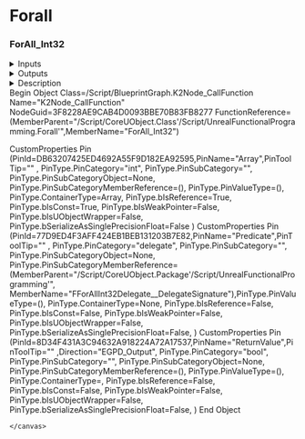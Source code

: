 # Forall


### ForAll_Int32


<div markdown="1">
<details markdown="1">
<summary>Inputs</summary>

- Array: **int Array**
- Predicate: **Delegate**
    - FForAllInt32Delegate: `int => bool`

</details>


</div>

<div markdown="1">
<details markdown="1">
<summary>Outputs</summary>

- `bool`

</details>


</div>

<div markdown="1">
<details markdown="1">
<summary>Description</summary>



</details>


</div>

<div class="blueprint">
    <canvas class="klee" "data-klee-paste"="false">
        Begin Object Class=/Script/BlueprintGraph.K2Node_CallFunction Name=&quot;K2Node_CallFunction&quot; 
 NodeGuid=3F8228AE9CAB4D0093BBE70B83FB8277
 FunctionReference=(MemberParent=&quot;/Script/CoreUObject.Class&#x27;/Script/UnrealFunctionalProgramming.Forall&#x27;&quot;,MemberName=&quot;ForAll_Int32&quot;)
 
 CustomProperties Pin (PinId=DB63207425ED4692A55F9D182EA92595,PinName=&quot;Array&quot;,PinToolTip=&quot;&quot; , PinType.PinCategory=&quot;int&quot;, PinType.PinSubCategory=&quot;&quot;, PinType.PinSubCategoryObject=None, PinType.PinSubCategoryMemberReference=(), PinType.PinValueType=(), PinType.ContainerType=Array, PinType.bIsReference=True, PinType.bIsConst=True, PinType.bIsWeakPointer=False, PinType.bIsUObjectWrapper=False, PinType.bSerializeAsSinglePrecisionFloat=False
 )
CustomProperties Pin (PinId=77D9ED4F3AFF424EB1BEB131203B7E82,PinName=&quot;Predicate&quot;,PinToolTip=&quot;&quot; , PinType.PinCategory=&quot;delegate&quot;, PinType.PinSubCategory=&quot;&quot;, PinType.PinSubCategoryObject=None, PinType.PinSubCategoryMemberReference=(MemberParent=&quot;/Script/CoreUObject.Package&#x27;/Script/UnrealFunctionalProgramming&#x27;&quot;, MemberName=&quot;FForAllInt32Delegate__DelegateSignature&quot;),PinType.PinValueType=(), PinType.ContainerType=None, PinType.bIsReference=False, PinType.bIsConst=False, PinType.bIsWeakPointer=False, PinType.bIsUObjectWrapper=False, PinType.bSerializeAsSinglePrecisionFloat=False, )
 CustomProperties Pin (PinId=8D34F431A3C94632A918224A72A17537,PinName=&quot;ReturnValue&quot;,PinToolTip=&quot;&quot; ,Direction=&quot;EGPD_Output&quot;, PinType.PinCategory=&quot;bool&quot;, PinType.PinSubCategory=&quot;&quot;, PinType.PinSubCategoryObject=None, PinType.PinSubCategoryMemberReference=(), PinType.PinValueType=(), PinType.ContainerType=, PinType.bIsReference=False, PinType.bIsConst=False, PinType.bIsWeakPointer=False, PinType.bIsUObjectWrapper=False, PinType.bSerializeAsSinglePrecisionFloat=False, )
 End Object
 
    </canvas>
</div>
    